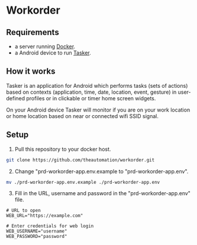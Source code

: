 # Workorder

## Requirements

- a server running [Docker](https://www.docker.com/).
- a Android device to run [Tasker](https://tasker.joaoapps.com/).

## How it works

Tasker is an application for Android which performs tasks (sets of actions) based on contexts (application, time, date, location, event, gesture) in user-defined profiles or in clickable or timer home screen widgets.

On your Android device Tasker will monitor if you are on your work location or home location based on near or connected wifi SSID signal.

## Setup

1. Pull this repository to your docker host.

```bash
git clone https://github.com/theautomation/workorder.git
```

2. Change "prd-workorder-app.env.example to "prd-workorder-app.env".

```bash
mv ./prd-workorder-app.env.example ./prd-workorder-app.env

```

3. Fill in the URL, username and password in the "prd-workorder-app.env" file.

```
# URL to open
WEB_URL="https://example.com"

# Enter credentials for web login
WEB_USERNAME="username"
WEB_PASSWORD="password"
```

